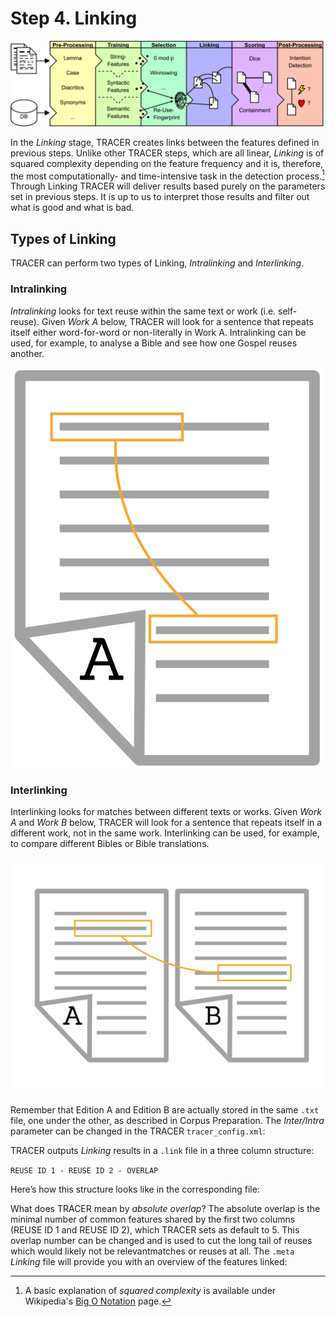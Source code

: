 # Step 4. Linking

![](/assets/architecture.png)

In the _Linking_ stage, TRACER creates links between the features defined in previous steps. Unlike other TRACER steps, which are all linear, _Linking_ is of squared complexity depending on the feature frequency and it is, therefore, the most computationally- and time-intensive task in the detection process.[^1] Through Linking TRACER will deliver results based purely on the parameters set in previous steps. It is up to us to interpret those results and filter out what is good and what is bad.



## Types of Linking

TRACER can perform two types of Linking, _Intralinking_ and _Interlinking_.

### Intralinking

_Intralinking_ looks for text reuse within the same text or work \(i.e. self-reuse\). Given _Work A_ below, TRACER will look for a sentence that repeats itself either word-for-word or non-literally in Work A. Intralinking can be used, for example, to analyse a Bible and see how one Gospel reuses another.

![](/assets/intralinking.jpeg)



### Interlinking

Interlinking looks for matches between different texts or works. Given _Work A_ and _Work B_ below, TRACER will look for a sentence that repeats itself in a different work, not in the same work. Interlinking can be used, for example, to compare different Bibles or Bible translations.

![](/assets/interlinking.jpeg)

Remember that Edition A and Edition B are actually stored in the same `.txt` file, one under the other, as described in Corpus Preparation. The _Inter/Intra_ parameter can be changed in the TRACER `tracer_config.xml`:



TRACER outputs _Linking_ results in a `.link` file in a three column structure:

`REUSE ID 1 - REUSE ID 2 - OVERLAP`


Here’s how this structure looks like in the corresponding file:


What does TRACER mean by _absolute overlap_? The absolute overlap is the minimal number of common features shared by the first two columns (REUSE ID 1 and REUSE ID 2), which TRACER sets as default to 5. This overlap number can be changed and is used to cut the long tail of reuses which would likely not be relevantmatches or reuses at all. The `.meta` _Linking_ file will provide you with an overview of the features linked:


[^1]: A basic explanation of _squared complexity_ is available under Wikipedia's [Big O Notation](https://en.wikipedia.org/wiki/Big_O_notation) page.

